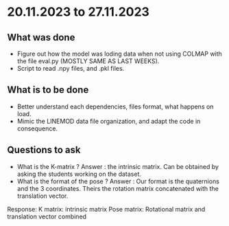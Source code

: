 # 20.11.2023 to 27.11.2023

## What was done

- Figure out how the model was loding data when not using COLMAP with the file eval.py (MOSTLY SAME AS LAST WEEKS).
- Script to read .npy files, and .pkl files.

## What is to be done

- Better understand each dependencies, files format, what happens on load.
- Mimic the LINEMOD data file organization, and adapt the code in consequence.


## Questions to ask

- What is the K-matrix ? Answer : the intrinsic matrix. Can be obtained by asking the students working on the dataset.
- What is the format of the pose ? Answer : Our format is the quaternions and the 3 coordinates. Theirs the rotation matrix concatenated with the translation vector.


Response:
K matrix: intrinsic matrix
Pose matrix: Rotational matrix and translation vector combined